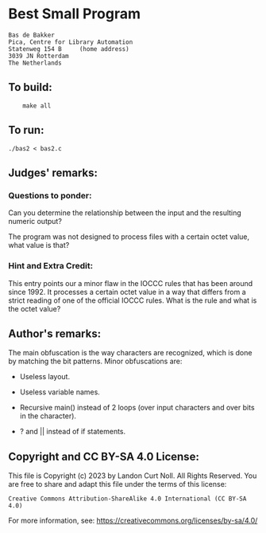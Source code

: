 # Best Small Program

    Bas de Bakker
    Pica, Centre for Library Automation
    Statenweg 154 B     (home address)
    3039 JN Rotterdam
    The Netherlands

## To build:

        make all

## To run:

	./bas2 < bas2.c

## Judges' remarks:

### Questions to ponder:

Can you determine the relationship between the input and the
resulting numeric output?

The program was not designed to process files with a certain
octet value, what value is that?

### Hint and Extra Credit:

This entry points our a minor flaw in the IOCCC rules that has
been around since 1992.  It processes a certain octet value in
a way that differs from a strict reading of one of the
official IOCCC rules.  What is the rule and what is the octet
value?

## Author's remarks:

The main obfuscation is the way characters are recognized, which is
done by matching the bit patterns.  Minor obfuscations are:

- Useless layout.

- Useless variable names.

- Recursive main() instead of 2 loops (over input characters and over bits in
the character).

- ? and || instead of if statements.

## Copyright and CC BY-SA 4.0 License:

This file is Copyright (c) 2023 by Landon Curt Noll.  All Rights Reserved.
You are free to share and adapt this file under the terms of this license:

    Creative Commons Attribution-ShareAlike 4.0 International (CC BY-SA 4.0)

For more information, see: https://creativecommons.org/licenses/by-sa/4.0/
